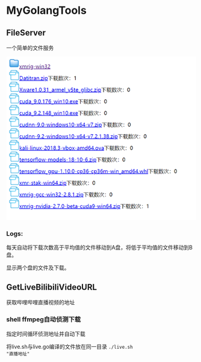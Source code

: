 # MyGolangTools

## FileServer

一个简单的文件服务

<img src="https://github.com/Rehtt/MyGolangTools/blob/master/img/fileServer.png?raw=true">

### Logs:

每天自动将下载次数高于平均值的文件移动到A盘，将低于平均值的文件移动到B盘。
  
显示两个盘的文件及下载。


## GetLiveBilibiliVideoURL

获取哔哩哔哩直播视频的地址

### shell ffmpeg自动侦测下载
指定时间循环侦测地址并自动下载

将live.sh与live.go编译的文件放在同一目录
<code>./live.sh "直播地址"</code>
